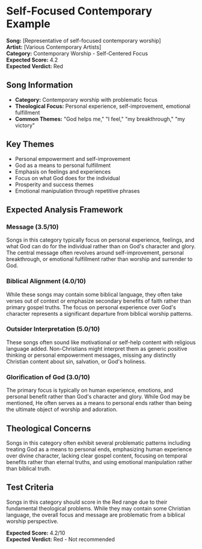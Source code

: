 # Self-Focused Contemporary Example

**Song:** [Representative of self-focused contemporary worship]  
**Artist:** [Various Contemporary Artists]  
**Category:** Contemporary Worship - Self-Centered Focus  
**Expected Score:** 4.2  
**Expected Verdict:** Red  

## Song Information
- **Category:** Contemporary worship with problematic focus
- **Theological Focus:** Personal experience, self-improvement, emotional fulfillment
- **Common Themes:** "God helps me," "I feel," "my breakthrough," "my victory"

## Key Themes
- Personal empowerment and self-improvement
- God as a means to personal fulfillment
- Emphasis on feelings and experiences
- Focus on what God does for the individual
- Prosperity and success themes
- Emotional manipulation through repetitive phrases

## Expected Analysis Framework

### Message (3.5/10)
Songs in this category typically focus on personal experience, feelings, and what God can do for the individual rather than on God's character and glory. The central message often revolves around self-improvement, personal breakthrough, or emotional fulfillment rather than worship and surrender to God.

### Biblical Alignment (4.0/10)
While these songs may contain some biblical language, they often take verses out of context or emphasize secondary benefits of faith rather than primary gospel truths. The focus on personal experience over God's character represents a significant departure from biblical worship patterns.

### Outsider Interpretation (5.0/10)
These songs often sound like motivational or self-help content with religious language added. Non-Christians might interpret them as generic positive thinking or personal empowerment messages, missing any distinctly Christian content about sin, salvation, or God's holiness.

### Glorification of God (3.0/10)
The primary focus is typically on human experience, emotions, and personal benefit rather than God's character and glory. While God may be mentioned, He often serves as a means to personal ends rather than being the ultimate object of worship and adoration.

## Theological Concerns
Songs in this category often exhibit several problematic patterns including treating God as a means to personal ends, emphasizing human experience over divine character, lacking clear gospel content, focusing on temporal benefits rather than eternal truths, and using emotional manipulation rather than biblical truth.

## Test Criteria
Songs in this category should score in the Red range due to their fundamental theological problems. While they may contain some Christian language, the overall focus and message are problematic from a biblical worship perspective.

**Expected Score:** 4.2/10  
**Expected Verdict:** Red - Not recommended
